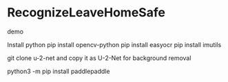 # RecognizeLeaveHomeSafe
demo 

Install python
pip install opencv-python
pip install easyocr
pip install imutils

git clone u-2-net and copy it as U-2-Net for background removal

python3 -m pip install paddlepaddle